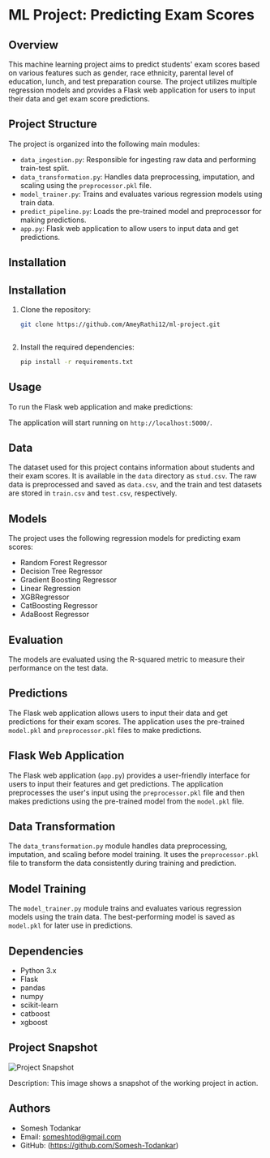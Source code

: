# ML Project: Predicting Exam Scores

## Overview

This machine learning project aims to predict students' exam scores based on various features such as gender, race ethnicity, parental level of education, lunch, and test preparation course. The project utilizes multiple regression models and provides a Flask web application for users to input their data and get exam score predictions.

## Project Structure

The project is organized into the following main modules:

- `data_ingestion.py`: Responsible for ingesting raw data and performing train-test split.
- `data_transformation.py`: Handles data preprocessing, imputation, and scaling using the `preprocessor.pkl` file.
- `model_trainer.py`: Trains and evaluates various regression models using train data.
- `predict_pipeline.py`: Loads the pre-trained model and preprocessor for making predictions.
- `app.py`: Flask web application to allow users to input data and get predictions.

## Installation

## Installation

1. Clone the repository:
   ```bash
   git clone https://github.com/AmeyRathi12/ml-project.git



2. Install the required dependencies:
    ```bash
   pip install -r requirements.txt

## Usage

To run the Flask web application and make predictions:


The application will start running on `http://localhost:5000/`.

## Data

The dataset used for this project contains information about students and their exam scores. It is available in the `data` directory as `stud.csv`. The raw data is preprocessed and saved as `data.csv`, and the train and test datasets are stored in `train.csv` and `test.csv`, respectively.

## Models

The project uses the following regression models for predicting exam scores:

- Random Forest Regressor
- Decision Tree Regressor
- Gradient Boosting Regressor
- Linear Regression
- XGBRegressor
- CatBoosting Regressor
- AdaBoost Regressor

## Evaluation

The models are evaluated using the R-squared metric to measure their performance on the test data.

## Predictions

The Flask web application allows users to input their data and get predictions for their exam scores. The application uses the pre-trained `model.pkl` and `preprocessor.pkl` files to make predictions.

## Flask Web Application

The Flask web application (`app.py`) provides a user-friendly interface for users to input their features and get predictions. The application preprocesses the user's input using the `preprocessor.pkl` file and then makes predictions using the pre-trained model from the `model.pkl` file.

## Data Transformation

The `data_transformation.py` module handles data preprocessing, imputation, and scaling before model training. It uses the `preprocessor.pkl` file to transform the data consistently during training and prediction.

## Model Training

The `model_trainer.py` module trains and evaluates various regression models using the train data. The best-performing model is saved as `model.pkl` for later use in predictions.


## Dependencies

- Python 3.x
- Flask
- pandas
- numpy
- scikit-learn
- catboost
- xgboost

## Project Snapshot

![Project Snapshot](https://github.com/AmeyRathi12/ml-project/blob/8b37e1d4892af83c1d545dfa099f2e9a538873b9/Screenshot_20230730_161651.png)

Description: This image shows a snapshot of the working project in action.





## Authors

- Somesh Todankar
- Email: someshtod@gmail.com
- GitHub: (https://github.com/Somesh-Todankar)



